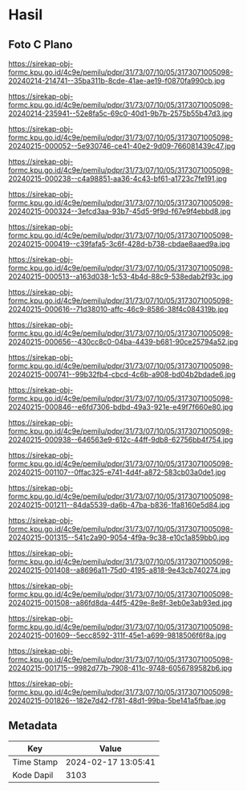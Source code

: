 # Hasil

## Foto C Plano

https://sirekap-obj-formc.kpu.go.id/4c9e/pemilu/pdpr/31/73/07/10/05/3173071005098-20240214-214741--35ba311b-8cde-41ae-ae19-f0870fa990cb.jpg

https://sirekap-obj-formc.kpu.go.id/4c9e/pemilu/pdpr/31/73/07/10/05/3173071005098-20240214-235941--52e8fa5c-69c0-40d1-9b7b-2575b55b47d3.jpg

https://sirekap-obj-formc.kpu.go.id/4c9e/pemilu/pdpr/31/73/07/10/05/3173071005098-20240215-000052--5e930746-ce41-40e2-9d09-766081439c47.jpg

https://sirekap-obj-formc.kpu.go.id/4c9e/pemilu/pdpr/31/73/07/10/05/3173071005098-20240215-000238--c4a98851-aa36-4c43-bf61-a1723c7fe191.jpg

https://sirekap-obj-formc.kpu.go.id/4c9e/pemilu/pdpr/31/73/07/10/05/3173071005098-20240215-000324--3efcd3aa-93b7-45d5-9f9d-f67e9f4ebbd8.jpg

https://sirekap-obj-formc.kpu.go.id/4c9e/pemilu/pdpr/31/73/07/10/05/3173071005098-20240215-000419--c39fafa5-3c6f-428d-b738-cbdae8aaed9a.jpg

https://sirekap-obj-formc.kpu.go.id/4c9e/pemilu/pdpr/31/73/07/10/05/3173071005098-20240215-000513--a163d038-1c53-4b4d-88c9-538edab2f93c.jpg

https://sirekap-obj-formc.kpu.go.id/4c9e/pemilu/pdpr/31/73/07/10/05/3173071005098-20240215-000616--71d38010-affc-46c9-8586-38f4c084319b.jpg

https://sirekap-obj-formc.kpu.go.id/4c9e/pemilu/pdpr/31/73/07/10/05/3173071005098-20240215-000656--430cc8c0-04ba-4439-b681-90ce25794a52.jpg

https://sirekap-obj-formc.kpu.go.id/4c9e/pemilu/pdpr/31/73/07/10/05/3173071005098-20240215-000741--99b32fb4-cbcd-4c6b-a908-bd04b2bdade6.jpg

https://sirekap-obj-formc.kpu.go.id/4c9e/pemilu/pdpr/31/73/07/10/05/3173071005098-20240215-000846--e6fd7306-bdbd-49a3-921e-e49f7f660e80.jpg

https://sirekap-obj-formc.kpu.go.id/4c9e/pemilu/pdpr/31/73/07/10/05/3173071005098-20240215-000938--646563e9-612c-44ff-9db8-62756bb4f754.jpg

https://sirekap-obj-formc.kpu.go.id/4c9e/pemilu/pdpr/31/73/07/10/05/3173071005098-20240215-001107--0ffac325-e741-4d4f-a872-583cb03a0de1.jpg

https://sirekap-obj-formc.kpu.go.id/4c9e/pemilu/pdpr/31/73/07/10/05/3173071005098-20240215-001211--84da5539-da6b-47ba-b836-1fa8160e5d84.jpg

https://sirekap-obj-formc.kpu.go.id/4c9e/pemilu/pdpr/31/73/07/10/05/3173071005098-20240215-001315--541c2a90-9054-4f9a-9c38-e10c1a859bb0.jpg

https://sirekap-obj-formc.kpu.go.id/4c9e/pemilu/pdpr/31/73/07/10/05/3173071005098-20240215-001408--a8696a11-75d0-4195-a818-9e43cb740274.jpg

https://sirekap-obj-formc.kpu.go.id/4c9e/pemilu/pdpr/31/73/07/10/05/3173071005098-20240215-001508--a86fd8da-44f5-429e-8e8f-3eb0e3ab93ed.jpg

https://sirekap-obj-formc.kpu.go.id/4c9e/pemilu/pdpr/31/73/07/10/05/3173071005098-20240215-001609--5ecc8592-311f-45e1-a699-9818506f6f8a.jpg

https://sirekap-obj-formc.kpu.go.id/4c9e/pemilu/pdpr/31/73/07/10/05/3173071005098-20240215-001715--9982d77b-7908-411c-9748-6056789582b6.jpg

https://sirekap-obj-formc.kpu.go.id/4c9e/pemilu/pdpr/31/73/07/10/05/3173071005098-20240215-001826--182e7d42-f781-48d1-99ba-5be141a5fbae.jpg


## Metadata

| Key        | Value               |
| ---------- | ------------------- |
| Time Stamp | 2024-02-17 13:05:41 |
| Kode Dapil | 3103                |



